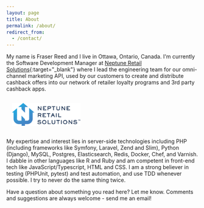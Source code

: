 ```yaml
---
layout: page
title: About
permalink: /about/
redirect_from:
  - /contact/
---
```



My name is Fraser Reed and I live in Ottawa, Ontario, Canada.  I'm currently the Software Development Manager at
[Neptune Retail Solutions](https://www.neptuneretailsolutions.com/){:target="_blank"} where I lead the engineering team
for our omni-channel marketing API, used by our customers to create and distribute cashback offers into our
network of retailer loyalty programs and 3rd party cashback apps.

<a href="https://www.neptuneretailsolutions.com/" target="_blank">
	<img src="/css/logos/nrs.png" style="height: 60px; margin: 15px;" alt="Neptune Retail Solutions">
</a>

My expertise and interest lies in server-side technologies including PHP (including frameworks like Symfony, Laravel, Zend and Slim), Python (Django),
MySQL, Postgres, Elasticsearch, Redis, Docker, Chef, and Varnish.  I dabble in other languages like R and Ruby and am competent in front-end
tech like JavaScript/Typescript, HTML and CSS.  I am a strong believer in testing (PHPUnit, pytest) and test automation, and use TDD whenever
possible. I try to never do the same thing twice.

Have a question about something you read here?  Let me know.  Comments and suggestions are always welcome - send me an email!
